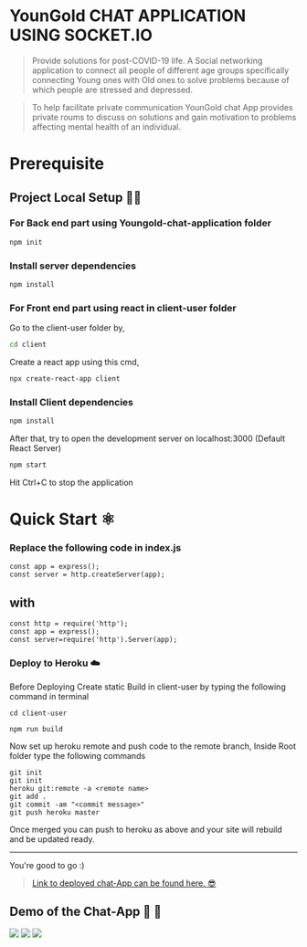 # YounGold CHAT APPLICATION USING SOCKET.IO
> Provide solutions for post-COVID-19 life. A Social networking application to connect all people of different age groups specifically  connecting Young ones with Old ones to solve problems because of which people are stressed and depressed.

> To help facilitate private communication YounGold chat App provides private roums to discuss on solutions and gain motivation to problems affecting mental health of an individual.

# Prerequisite 
## Project Local Setup 👩‍💻

### For Back end part using Youngold-chat-application folder

```bash
npm init
```

### Install server dependencies
```bash
npm install
```
### For Front end part using react in client-user folder

Go to the client-user folder by,

```bash
cd client
```

Create a react app using this cmd,

```bash
npx create-react-app client
```
### Install Client dependencies

```bash
npm install
```
After that, try to open the development server on localhost:3000 (Default React Server)

```bash
npm start
```
Hit Ctrl+C to stop the application

# Quick Start :atom_symbol:

### Replace the following code in index.js

```
const app = express();
const server = http.createServer(app);
```
## with
```
const http = require('http');
const app = express();
const server=require('http').Server(app);
```

### Deploy to Heroku :cloud:	
Before Deploying Create static Build in client-user by typing the following command in terminal
```
cd client-user
```
```
npm run build
```
Now set up heroku remote and push code to the remote branch, Inside Root folder type the following commands
```
git init
git init
heroku git:remote -a <remote name>
git add .
git commit -am "<commit message>"
git push heroku master
```
Once merged you can push to heroku as above and your site will rebuild and be updated ready.

---

You're good to go :)

> [Link to deployed chat-App can be found here. :sunglasses:	](https://youngold-chat.herokuapp.com/)

## Demo of the Chat-App :rocket: :100:
![](https://github.com/Puja7629/GHCI-20_CODEATHON_YounGold_/blob/master/images/chat/a.PNG)
![](https://github.com/Puja7629/GHCI-20_CODEATHON_YounGold_/blob/master/images/chat/c.PNG)
![](https://github.com/Puja7629/GHCI-20_CODEATHON_YounGold_/blob/master/images/chat/b.PNG)





